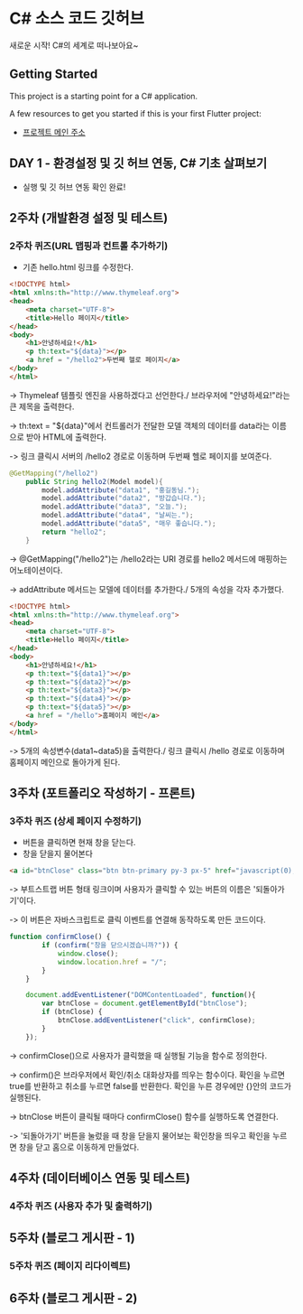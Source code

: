 # C# 소스 코드 깃허브

새로운 시작! C#의 세계로 떠나보아요~

## Getting Started

This project is a starting point for a C# application.

A few resources to get you started if this is your first Flutter project:

- [프로젝트 메인 주소](https://github.com/Minju0980/SPRING_20240980)

## DAY 1 - 환경설정 및 깃 허브 연동, C# 기초 살펴보기

- 실행 및 깃 허브 연동 확인 완료!

## 2주차 (개발환경 설정 및 테스트)

### 2주차 퀴즈(URL 맵핑과 컨트롤 추가하기)

- 기존 hello.html 링크를 수정한다.

```html
<!DOCTYPE html>
<html xmlns:th="http://www.thymeleaf.org">
<head>
    <meta charset="UTF-8">
    <title>Hello 페이지</title>
</head>
<body>
    <h1>안녕하세요!</h1>
    <p th:text="${data}"></p>
    <a href = "/hello2">두번째 헬로 페이지</a>
</body>
</html>
```
-> Thymeleaf 템플릿 엔진을 사용하겠다고 선언한다./ 브라우저에 "안녕하세요!"라는 큰 제목을 출력한다.

-> th:text = "${data}"에서 컨트롤러가 전달한 모델 객체의 데이터를 data라는 이름으로 받아 HTML에 출력한다.

-> 링크 클릭시 서버의 /hello2 경로로 이동하며 두번째 헬로 페이지를 보여준다.

```java
@GetMapping("/hello2")
    public String hello2(Model model){
        model.addAttribute("data1", "홍길동님.");
        model.addAttribute("data2", "방갑습니다.");
        model.addAttribute("data3", "오늘.");
        model.addAttribute("data4", "날씨는.");
        model.addAttribute("data5", "매우 좋습니다.");
        return "hello2";
    }
```

-> @GetMapping("/hello2")는 /hello2라는 URI 경로를 hello2 메서드에 매핑하는 어노테이션이다.

-> addAttribute 메서드는 모델에 데이터를 추가한다./ 5개의 속성을 각자 추가했다.

```html
<!DOCTYPE html>
<html xmlns:th="http://www.thymeleaf.org">
<head>
    <meta charset="UTF-8">
    <title>Hello 페이지</title>
</head>
<body>
    <h1>안녕하세요!</h1>
    <p th:text="${data1}"></p>
    <p th:text="${data2}"></p>
    <p th:text="${data3}"></p>
    <p th:text="${data4}"></p>
    <p th:text="${data5}"></p>
    <a href = "/hello">홈페이지 메인</a>
</body>
</html>
```

-> 5개의 속성변수(data1~data5)을 출력한다./ 링크 클릭시 /hello 경로로 이동하며 홈페이지 메인으로 돌아가게 된다.


## 3주차 (포트폴리오 작성하기 - 프론트)

### 3주차 퀴즈 (상세 페이지 수정하기)

- 버튼을 클릭하면 현재 창을 닫는다.
- 창을 닫을지 물어본다

```html
<a id="btnClose" class="btn btn-primary py-3 px-5" href="javascript(0);">되돌아가기</a>
```

-> 부트스트랩 버튼 형태 링크이며 사용자가 클릭할 수 있는 버튼의 이름은 '되돌아가기'이다.

-> 이 버튼은 자바스크립트로 클릭 이벤트를 연결해 동작하도록 만든 코드이다.

```javascript
function confirmClose() {
        if (confirm("창을 닫으시겠습니까?")) {
            window.close();
            window.location.href = "/";
        }
    }

    document.addEventListener("DOMContentLoaded", function(){
        var btnClose = document.getElementById("btnClose");
        if (btnClose) {
            btnClose.addEventListener("click", confirmClose);
        }
    });
```
-> confirmClose()으로 사용자가 클릭했을 때 실행될 기능을 함수로 정의한다. 

-> confirm()은 브라우저에서 확인/취소 대화상자를 띄우는 함수이다. 확인을 누르면 true를 반환하고 취소를 누르면 false를 반환한다. 확인을 누른 경우에만 {}안의 코드가 실행된다.

-> btnClose 버튼이 클릭될 때마다 confirmClose() 함수를 실행하도록 연결한다.

-> '되돌아가기' 버튼을 눌렀을 때 창을 닫을지 물어보는 확인창을 띄우고 확인을 누르면 창을 닫고 홈으로 이동하게 만들었다.

## 4주차 (데이터베이스 연동 및 테스트)

### 4주차 퀴즈 (사용자 추가 및 출력하기)

## 5주차 (블로그 게시판 - 1)

### 5주차 퀴즈 (페이지 리다이렉트)

## 6주차 (블로그 게시판 - 2)
